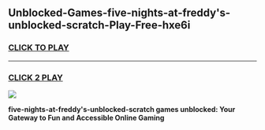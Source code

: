 
## Unblocked-Games-five-nights-at-freddy's-unblocked-scratch-Play-Free-hxe6i
<h3>
<a href="https://premium76.site?title=five-nights-at-freddy's-unblocked-scratch&ref=23A">CLICK TO PLAY</a></h3>
<hr>

<h3>
<a href="https://premium76.site?title=five-nights-at-freddy's-unblocked-scratch&ref=23A">CLICK 2 PLAY</a>
  
</h3>

<a href="https://premium76.site?title=five-nights-at-freddy's-unblocked-scratch&ref=23A"><img src="https://clearcache.store/games.png"></a>


**five-nights-at-freddy's-unblocked-scratch games unblocked: Your Gateway to Fun and Accessible Online Gaming**
